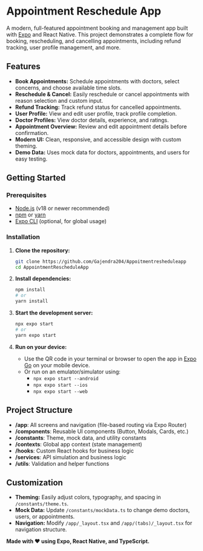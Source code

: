 # Appointment Reschedule App

A modern, full-featured appointment booking and management app built with [Expo](https://expo.dev) and React Native. This project demonstrates a complete flow for booking, rescheduling, and cancelling appointments, including refund tracking, user profile management, and more.

## Features

- **Book Appointments:** Schedule appointments with doctors, select concerns, and choose available time slots.
- **Reschedule & Cancel:** Easily reschedule or cancel appointments with reason selection and custom input.
- **Refund Tracking:** Track refund status for cancelled appointments.
- **User Profile:** View and edit user profile, track profile completion.
- **Doctor Profiles:** View doctor details, experience, and ratings.
- **Appointment Overview:** Review and edit appointment details before confirmation.
- **Modern UI:** Clean, responsive, and accessible design with custom theming.
- **Demo Data:** Uses mock data for doctors, appointments, and users for easy testing.

## Getting Started

### Prerequisites

- [Node.js](https://nodejs.org/) (v18 or newer recommended)
- [npm](https://www.npmjs.com/) or [yarn](https://yarnpkg.com/)
- [Expo CLI](https://docs.expo.dev/get-started/installation/) (optional, for global usage)

### Installation

1. **Clone the repository:**

   ```bash
   git clone https://github.com/Gajendra204/Appoitmentresheduleapp
   cd AppointmentRescheduleApp
   ```

2. **Install dependencies:**

   ```bash
   npm install
   # or
   yarn install
   ```

3. **Start the development server:**

   ```bash
   npx expo start
   # or
   yarn expo start
   ```

4. **Run on your device:**
   - Use the QR code in your terminal or browser to open the app in [Expo Go](https://expo.dev/go) on your mobile device.
   - Or run on an emulator/simulator using:
     - `npx expo start --android`
     - `npx expo start --ios`
     - `npx expo start --web`

## Project Structure

- **/app**: All screens and navigation (file-based routing via Expo Router)
- **/components**: Reusable UI components (Button, Modals, Cards, etc.)
- **/constants**: Theme, mock data, and utility constants
- **/contexts**: Global app context (state management)
- **/hooks**: Custom React hooks for business logic
- **/services**: API simulation and business logic
- **/utils**: Validation and helper functions

## Customization

- **Theming:** Easily adjust colors, typography, and spacing in `/constants/theme.ts`.
- **Mock Data:** Update `/constants/mockData.ts` to change demo doctors, users, or appointments.
- **Navigation:** Modify `/app/_layout.tsx` and `/app/(tabs)/_layout.tsx` for navigation structure.

**Made with ❤️ using Expo, React Native, and TypeScript.**
